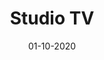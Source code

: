 ---
layout: project
title: 'Studio TV'
caption: Habillage des interviews Perhentia
description: >
  
date: '01-10-2020'
image: 
  path: /assets/img/works/cover-animation-plateau-studio-tv-perhentia.gif
  srcset: 
    1920w: /assets/img/works/cover-animation-plateau-studio-tv-perhentia.gif
    960w:  /assets/img/works/cover-animation-plateau-studio-tv-perhentia.gif
    480w:  /assets/img/works/cover-animation-plateau-studio-tv-perhentia.gif

sitemap: false

---